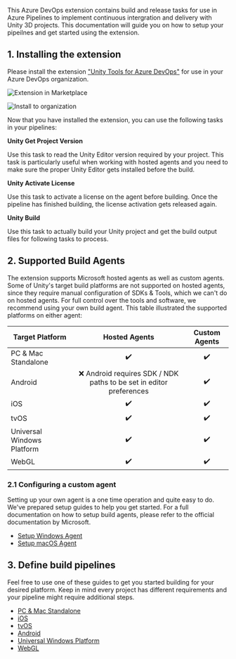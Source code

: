This Azure DevOps extension contains build and release tasks for use in Azure Pipelines to implement continuous intergration and delivery with Unity 3D projects. This documentation will guide you on how to setup your pipeilnes and get started using the extension.

## 1. Installing the extension
Please install the extension ["Unity Tools for Azure DevOps"](https://marketplace.visualstudio.com/items?itemName=DinomiteStudios.64e90d50-a9c0-11e8-a356-d3eab7857116) for use in your Azure DevOps organization.

![Extension in Marketplace](https://github.com/Dinomite-Studios/unity-azure-pipelines-tasks/blob/master/docs/images/vs-marketplace-get-extension.PNG)

![Install to organization](https://github.com/Dinomite-Studios/unity-azure-pipelines-tasks/blob/master/docs/images/vs-marketplace-install.PNG)

Now that you have installed the extension, you can use the following tasks in your pipelines:

**Unity Get Project Version**

Use this task to read the Unity Editor version required by your project. This task is particularly useful when working with hosted agents and you need to make sure the proper Unity Editor gets installed before the build.

**Unity Activate License**

Use this task to activate a license on the agent before building. Once the pipeline has finished building, the license activation gets released again.

**Unity Build**

Use this task to actually build your Unity project and get the build output files for following tasks to process.

## 2. Supported Build Agents
The extension supports Microsoft hosted agents as well as custom agents. Some of Unity's target build platforms are not supported on hosted agents, since they require manual configuration of SDKs & Tools, which we can't do on hosted agents. For full control over the tools and software, we recommend using your own build agent. This table illustrated the supported platforms on either agent:

| Target Platform            |                             Hosted Agents                            |    Custom Agents   |
|----------------------------|:--------------------------------------------------------------------:|:------------------:|
| PC & Mac Standalone        |                          :heavy_check_mark:                          | :heavy_check_mark: |
| Android                    | :x: Android requires SDK / NDK paths to be set in editor preferences | :heavy_check_mark: |
| iOS                        | :heavy_check_mark:                                                   | :heavy_check_mark: |
| tvOS                       | :heavy_check_mark:                                                   | :heavy_check_mark: |
| Universal Windows Platform | :heavy_check_mark:                                                   | :heavy_check_mark: |
| WebGL                      | :heavy_check_mark:                                                   | :heavy_check_mark: |

### 2.1 Configuring a custom agent
Setting up your own agent is a one time operation and quite easy to do. We've prepared setup guides to help you get started. For a full documentation on how to setup build agents, please refer to the official documentation by Microsoft.

* [Setup Windows Agent](setup-windows-agent.md)
* [Setup macOS Agent](setup-mac-os-agent.md)

## 3. Define build pipelines
Feel free to use one of these guides to get you started building for your desired platform. Keep in mind every project has different requirements and your pipeline might require additional steps.

* [PC & Mac Standalone](standalone-pipeline.md)
* [iOS](ios-pipeline.md)
* [tvOS](tvos-pipeline.md)
* [Android](android-pipeline.md)
* [Universal Windows Platform](uwp-pipeline.md)
* [WebGL](web-gl-pipeline.md)
